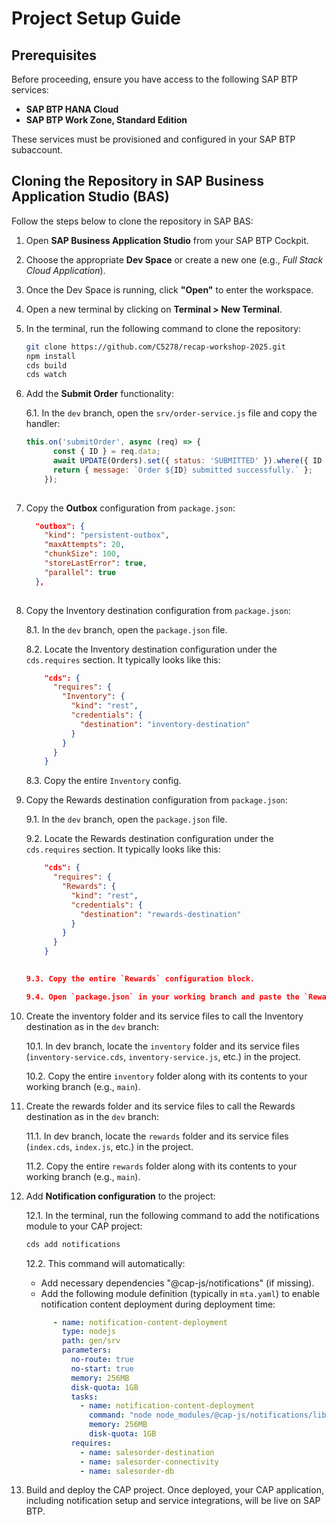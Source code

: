 # Project Setup Guide

## Prerequisites

Before proceeding, ensure you have access to the following SAP BTP services:

- **SAP BTP HANA Cloud**
- **SAP BTP Work Zone, Standard Edition**

These services must be provisioned and configured in your SAP BTP subaccount.

## Cloning the Repository in SAP Business Application Studio (BAS)

Follow the steps below to clone the repository in SAP BAS:

1. Open **SAP Business Application Studio** from your SAP BTP Cockpit.

2. Choose the appropriate **Dev Space** or create a new one (e.g., _Full Stack Cloud Application_).

3. Once the Dev Space is running, click **"Open"** to enter the workspace.

4. Open a new terminal by clicking on **Terminal > New Terminal**.

5. In the terminal, run the following command to clone the repository:

   ```bash
   git clone https://github.com/C5278/recap-workshop-2025.git
   npm install
   cds build
   cds watch

6. Add the **Submit Order** functionality:

   6.1. In the `dev` branch, open the `srv/order-service.js` file and copy the handler:

   ```javascript
   this.on('submitOrder', async (req) => {
         const { ID } = req.data;
         await UPDATE(Orders).set({ status: 'SUBMITTED' }).where({ ID });
         return { message: `Order ${ID} submitted successfully.` };
       });
      

7. Copy the **Outbox** configuration from `package.json`:
    ```json
      "outbox": {
        "kind": "persistent-outbox",
        "maxAttempts": 20,
        "chunkSize": 100,
        "storeLastError": true,
        "parallel": true
      },
      
8. Copy the Inventory destination configuration from `package.json`:

   8.1. In the `dev` branch, open the `package.json` file.

   8.2. Locate the Inventory destination configuration under the `cds.requires` section. It typically looks like this:

   ```json
       "cds": {
         "requires": {
           "Inventory": {
             "kind": "rest",
             "credentials": {
               "destination": "inventory-destination"
             }
           }
         }
       }
   ```     

   8.3. Copy the entire `Inventory` config.

9. Copy the Rewards destination configuration from `package.json`:

   9.1. In the `dev` branch, open the `package.json` file.

   9.2. Locate the Rewards destination configuration under the `cds.requires` section. It typically looks like this:

   ```json
       "cds": {
         "requires": {
           "Rewards": {
             "kind": "rest",
             "credentials": {
               "destination": "rewards-destination"
             }
           }
         }
       }
       

   9.3. Copy the entire `Rewards` configuration block.

   9.4. Open `package.json` in your working branch and paste the `Rewards` configuration insid.

10. Create the inventory folder and its service files to call the Inventory destination as in the `dev` branch:

    10.1. In dev branch, locate the `inventory` folder and its service files (`inventory-service.cds`, `inventory-service.js`, etc.) in the project.

    10.2. Copy the entire `inventory` folder along with its contents to your working branch (e.g., `main`).

11. Create the rewards folder and its service files to call the Rewards destination as in the `dev` branch:

    11.1. In dev branch, locate the `rewards` folder and its service files (`index.cds`, `index.js`, etc.) in the project.

    11.2. Copy the entire `rewards` folder along with its contents to your working branch (e.g., `main`).     

12. Add **Notification configuration** to the project:

    12.1. In the terminal, run the following command to add the notifications module to your CAP project:
           
    ```bash
    cds add notifications            
    ```
    12.2. This command will automatically:

    - Add necessary dependencies "@cap-js/notifications" (if missing).
    - Add the following module definition (typically in `mta.yaml`) to enable notification content deployment during          deployment time:

    ```yaml
          - name: notification-content-deployment
            type: nodejs
            path: gen/srv
            parameters:
              no-route: true
              no-start: true
              memory: 256MB
              disk-quota: 1GB
              tasks:
                - name: notification-content-deployment
                  command: "node node_modules/@cap-js/notifications/lib/content-deployment.js"
                  memory: 256MB
                  disk-quota: 1GB
              requires:
                - name: salesorder-destination
                - name: salesorder-connectivity
                - name: salesorder-db

13. Build and deploy the CAP project. Once deployed, your CAP application, including notification setup and service integrations, will be live on SAP BTP.

   